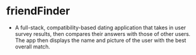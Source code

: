 # friendFinder

- A full-stack, compatibility-based dating application that takes in user survey results, then compares their answers with those of other users. The app then displays the name and picture of the user with the best overall match.
